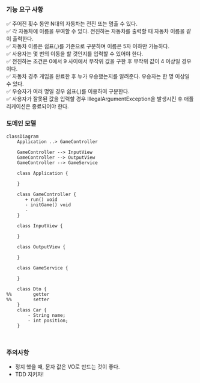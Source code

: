 ### 기능 요구 사항
✅ 주어진 횟수 동안 N대의 자동차는 전진 또는 멈출 수 있다.  
✅ 각 자동차에 이름을 부여할 수 있다. 전진하는 자동차를 출력할 때 자동차 이름을 같이 출력한다.  
✅ 자동차 이름은 쉼표(,)를 기준으로 구분하며 이름은 5자 이하만 가능하다.   
✅ 사용자는 몇 번의 이동을 할 것인지를 입력할 수 있어야 한다.  
✅ 전진하는 조건은 0에서 9 사이에서 무작위 값을 구한 후 무작위 값이 4 이상일 경우이다.  
✅ 자동차 경주 게임을 완료한 후 누가 우승했는지를 알려준다. 우승자는 한 명 이상일 수 있다.  
✅ 우승자가 여러 명일 경우 쉼표(,)를 이용하여 구분한다.  
✅ 사용자가 잘못된 값을 입력할 경우 IllegalArgumentException을 발생시킨 후 애플리케이션은 종료되어야 한다.  


### 도메인 모델

```mermaid
classDiagram
    Application ..> GameController
    
    GameController --> InputView
    GameController --> OutputView
    GameController --> GameService
    
    class Application {
        
    }
    
    class GameController {
       + run() void
       - initGame() void
       - 
    }
    
    class InputView {
        
    }
    
    class OutputView {
        
    }
    
    class GameService {
        
    }
    
    class Dto {
%%        getter
%%        setter
    }
    class Car {
        - String name;
        - int position;
    }
    
    
```

    
### 주의사항

- 정지 했을 때, 문자 값은 VO로 만드는 것이 좋다. 
- TDD 지키자!

    


